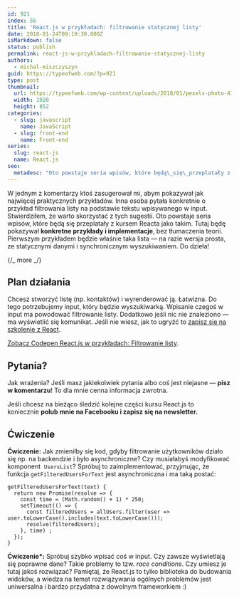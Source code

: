 ```yaml
---
id: 921
index: 56
title: 'React.js w przykładach: filtrowanie statycznej listy'
date: 2018-01-24T09:19:30.000Z
isMarkdown: false
status: publish
permalink: react-js-w-przykladach-filtrowanie-statycznej-listy
authors:
  - michal-miszczyszyn
guid: https://typeofweb.com/?p=921
type: post
thumbnail:
  url: https://typeofweb.com/wp-content/uploads/2018/01/pexels-photo-417122.jpeg
  width: 1920
  height: 852
categories:
  - slug: javascript
    name: JavaScript
  - slug: front-end
    name: Front-end
series:
  slug: react-js
  name: React.js
seo:
  metadesc: "Oto powstaje seria wpisów, które będą\_się\_przeplatały z kursem Reacta jako takim. Tutaj będę pokazywał konkretne przykłady i implementacje w React.js i JSX, bez tłumaczenia teorii. Pierwszym przykładem będzie filtrowanie listy — na razie wersja prosta, ze statycznymi danymi i synchronicznym wyszukiwaniem. Do dzieła!"
---
```


W jednym z komentarzy ktoś zasugerował mi, abym pokazywał jak najwięcej praktycznych przykładów. Inna osoba pytała konkretnie o przykład filtrowania listy na podstawie tekstu wpisywanego w input. Stwierdziłem, że warto skorzystać z tych sugestii. Oto powstaje seria wpisów, które będą się przeplatały z kursem Reacta jako takim. Tutaj będę pokazywał <strong>konkretne przykłady i implementacje</strong>, bez tłumaczenia teorii. Pierwszym przykładem będzie właśnie taka lista — na razie wersja prosta, ze statycznymi danymi i synchronicznym wyszukiwaniem. Do dzieła!

{/_ more _/}

<h2>Plan działania</h2>

Chcesz stworzyć listę (np. kontaktów) i wyrenderować ją. Łatwizna. Do tego potrzebujemy input, który będzie wyszukiwarką. Wpisanie czegoś w input ma powodować filtrowanie listy. Dodatkowo jeśli nic nie znaleziono — ma wyświetlić się komunikat. Jeśli nie wiesz, jak to ugryźć to <a href="https://szkolenia.typeofweb.com/" target="_blank">zapisz się na szkolenie z React</a>.

<CodepenWidget height="265" themeId="0" slugHash="govXpM" defaultTab="js,result" user="mmiszy" embedVersion="2" penTitle="React.js w przykładach: Filtrowanie listy">
<a href="http://codepen.io/mmiszy/pen/govXpM/">Zobacz Codepen React.js w przykładach: Filtrowanie listy</a>.
</CodepenWidget>

<h2>Pytania?</h2>

Jak wrażenia? Jeśli masz jakiekolwiek pytania albo coś jest niejasne — <strong>pisz w komentarzu</strong>! To dla mnie cenna informacja zwrotna.

Jeśli chcesz na bieżąco śledzić kolejne części kursu React.js to koniecznie <strong>polub mnie na Facebooku i zapisz się na newsletter.</strong>

<NewsletterForm />

<FacebookPageWidget />

<h2>Ćwiczenie</h2>

<strong>Ćwiczenie:</strong> Jak zmieniłby się kod, gdyby filtrowanie użytkowników działo się np. na backendzie i było asynchroniczne? Czy musiałabyś modyfikować komponent  <code>UsersList</code>? Spróbuj to zaimplementować, przyjmując, że funkcja <code>getFilteredUsersForText</code> jest asynchroniczna i ma taką postać:

<pre class="language-jsx"><code>getFilteredUsersForText(text) {
  return new Promise(resolve =&gt; {
    const time = (Math.random() + 1) * 250;
    setTimeout(() =&gt; {
      const filteredUsers = allUsers.filter(user =&gt; user.toLowerCase().includes(text.toLowerCase()));
      resolve(filteredUsers);
    }, time) ;
  });
}</code></pre>

<strong>Ćwiczenie\*:</strong> Spróbuj szybko wpisać coś w input. Czy zawsze wyświetlają się poprawne dane? Takie problemy to tzw. <em>race conditions</em>. Czy umiesz je tutaj jakoś rozwiązać? Pamiętaj, że React.js to tylko biblioteka do budowania widoków, a wiedza na temat rozwiązywania ogólnych problemów jest uniwersalna i bardzo przydatna z dowolnym frameworkiem :)
